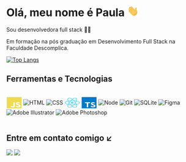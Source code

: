 <div align= "left">
  <h1>Olá, meu nome é Paula <img src="https://github.com/ABSphreak/ABSphreak/blob/master/gifs/Hi.gif" width="30"></h1>
  <p>Sou desenvolvedora full stack 👩‍💻</p>
  <p>Em formação na pós graduação em Desenvolvimento Full Stack na Faculdade Descomplica.</p>

  [![Top Langs](https://github-readme-stats.vercel.app/api/top-langs/?username=paulajardimf&layout=compact&theme=dracula)](https://github.com/anuraghazra/github-readme-stats)

  <h2>Ferramentas e Tecnologias</h2>
  <div style="display: inline_block"><br>
    <img align="center" alt="JavaScript" height="30" width="40" src="https://raw.githubusercontent.com/devicons/devicon/master/icons/javascript/javascript-plain.svg">
    <img align="center" alt="HTML" height="30" width="40" src="https://cdn.jsdelivr.net/gh/devicons/devicon/icons/html5/html5-plain-wordmark.svg">
    <img align="center" alt="CSS" height="30" width="40" src="https://cdn.jsdelivr.net/gh/devicons/devicon/icons/css3/css3-plain-wordmark.svg">
    <img align="center" alt="React" height="30" width="40" src="https://raw.githubusercontent.com/devicons/devicon/master/icons/react/react-original.svg">
    <img align="center" alt="TypeScript" height="30" width="40" src="https://raw.githubusercontent.com/devicons/devicon/master/icons/typescript/typescript-plain.svg">
    <img align="center" alt="Node" height="30" width="40" src="https://cdn.jsdelivr.net/gh/devicons/devicon/icons/nodejs/nodejs-original-wordmark.svg">
    <img align="center" alt="Git" height="30" widht="40" src="https://cdn.jsdelivr.net/gh/devicons/devicon/icons/git/git-original.svg">
    <img align="center" alt="SQLite" height="30" widht="40" src="https://cdn.jsdelivr.net/gh/devicons/devicon/icons/sqlite/sqlite-original.svg">
    <img align="center" alt="Figma" height="30" widht="40" src="https://cdn.jsdelivr.net/gh/devicons/devicon/icons/figma/figma-original.svg"> 
    <img align="center" alt="Adobe Illustrator" height="30" widht="40" src="https://cdn.jsdelivr.net/gh/devicons/devicon/icons/illustrator/illustrator-plain.svg">
    <img align="center" alt="Adobe Photoshop" height="30" widht="40" src="https://cdn.jsdelivr.net/gh/devicons/devicon/icons/photoshop/photoshop-plain.svg">   
  </div>
  <br>
  <h2>Entre em contato comigo ↙</h2>
  <div> 
    <a href="https://www.linkedin.com/in/paulajardimf/" target="_blank" rel="noopener noreferrer"><img src="https://img.shields.io/badge/-LinkedIn-%230077B5?style=for-the-badge&logo=linkedin&logoColor=white" target="_blank"></a>
    <a href = "mailto:paulajardimf@gmail.com" target="_blank" rel="noopener noreferrer"><img src="https://img.shields.io/badge/Gmail-D14836?style=for-the-badge&logo=gmail&logoColor=white"></a>
    </div>



</div>
